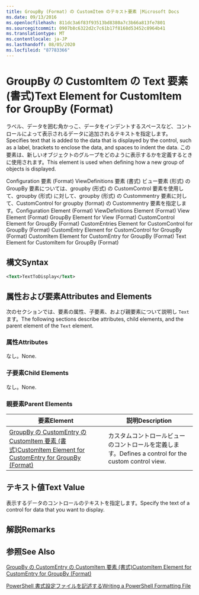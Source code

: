 ```yaml
---
title: GroupBy (Format) の CustomItem のテキスト要素 |Microsoft Docs
ms.date: 09/13/2016
ms.openlocfilehash: 811dc3a6f83f93513bd8380a7c3b66a813fe7801
ms.sourcegitcommit: 0907b8c6322d2c7c61b17f8168d53452c8964b41
ms.translationtype: MT
ms.contentlocale: ja-JP
ms.lasthandoff: 08/05/2020
ms.locfileid: "87783366"
---
```

# <a name="text-element-for-customitem-for-groupby-format"></a><span data-ttu-id="0d0d8-102">GroupBy の CustomItem の Text 要素 (書式)</span><span class="sxs-lookup"><span data-stu-id="0d0d8-102">Text Element for CustomItem for GroupBy (Format)</span></span>

<span data-ttu-id="0d0d8-103">ラベル、データを囲む角かっこ、データをインデントするスペースなど、コントロールによって表示されるデータに追加されるテキストを指定します。</span><span class="sxs-lookup"><span data-stu-id="0d0d8-103">Specifies text that is added to the data that is displayed by the control, such as a label, brackets to enclose the data, and spaces to indent the data.</span></span> <span data-ttu-id="0d0d8-104">この要素は、新しいオブジェクトのグループをどのように表示するかを定義するときに使用されます。</span><span class="sxs-lookup"><span data-stu-id="0d0d8-104">This element is used when defining how a new group of objects is displayed.</span></span>

<span data-ttu-id="0d0d8-105">Configuration 要素 (Format) ViewDefinitions 要素 (書式) ビュー要素 (形式) の GroupBy 要素については、groupby (形式) の CustomControl 要素を使用して、groupby (形式) に対して、groupby (形式) の Custommentry 要素に対して、CustomControl for groupby (format) の Custommentry 要素を指定します。</span><span class="sxs-lookup"><span data-stu-id="0d0d8-105">Configuration Element (Format) ViewDefinitions Element (Format) View Element (Format) GroupBy Element for View (Format) CustomControl Element for GroupBy (Format) CustomEntries Element for CustomControl for GroupBy (Format) CustomEntry Element for CustomControl for GroupBy (Format) CustomItem Element for CustomEntry for GroupBy (Format) Text Element for CustomItem for GroupBy (Format)</span></span>

## <a name="syntax"></a><span data-ttu-id="0d0d8-106">構文</span><span class="sxs-lookup"><span data-stu-id="0d0d8-106">Syntax</span></span>

```xml
<Text>TextToDisplay</Text>
```

## <a name="attributes-and-elements"></a><span data-ttu-id="0d0d8-107">属性および要素</span><span class="sxs-lookup"><span data-stu-id="0d0d8-107">Attributes and Elements</span></span>

<span data-ttu-id="0d0d8-108">次のセクションでは、要素の属性、子要素、および親要素について説明し `Text` ます。</span><span class="sxs-lookup"><span data-stu-id="0d0d8-108">The following sections describe attributes, child elements, and the parent element of the `Text` element.</span></span>

### <a name="attributes"></a><span data-ttu-id="0d0d8-109">属性</span><span class="sxs-lookup"><span data-stu-id="0d0d8-109">Attributes</span></span>

<span data-ttu-id="0d0d8-110">なし。</span><span class="sxs-lookup"><span data-stu-id="0d0d8-110">None.</span></span>

### <a name="child-elements"></a><span data-ttu-id="0d0d8-111">子要素</span><span class="sxs-lookup"><span data-stu-id="0d0d8-111">Child Elements</span></span>

<span data-ttu-id="0d0d8-112">なし。</span><span class="sxs-lookup"><span data-stu-id="0d0d8-112">None.</span></span>

### <a name="parent-elements"></a><span data-ttu-id="0d0d8-113">親要素</span><span class="sxs-lookup"><span data-stu-id="0d0d8-113">Parent Elements</span></span>

|<span data-ttu-id="0d0d8-114">要素</span><span class="sxs-lookup"><span data-stu-id="0d0d8-114">Element</span></span>|<span data-ttu-id="0d0d8-115">説明</span><span class="sxs-lookup"><span data-stu-id="0d0d8-115">Description</span></span>|
|-------------|-----------------|
|[<span data-ttu-id="0d0d8-116">GroupBy の CustomEntry の CustomItem 要素 (書式)</span><span class="sxs-lookup"><span data-stu-id="0d0d8-116">CustomItem Element for CustomEntry for GroupBy (Format)</span></span>](./customitem-element-for-customentry-for-groupby-format.md)|<span data-ttu-id="0d0d8-117">カスタムコントロールビューのコントロールを定義します。</span><span class="sxs-lookup"><span data-stu-id="0d0d8-117">Defines a control for the custom control view.</span></span>|

## <a name="text-value"></a><span data-ttu-id="0d0d8-118">テキスト値</span><span class="sxs-lookup"><span data-stu-id="0d0d8-118">Text Value</span></span>

<span data-ttu-id="0d0d8-119">表示するデータのコントロールのテキストを指定します。</span><span class="sxs-lookup"><span data-stu-id="0d0d8-119">Specify the text of a control for data that you want to display.</span></span>

## <a name="remarks"></a><span data-ttu-id="0d0d8-120">解説</span><span class="sxs-lookup"><span data-stu-id="0d0d8-120">Remarks</span></span>

## <a name="see-also"></a><span data-ttu-id="0d0d8-121">参照</span><span class="sxs-lookup"><span data-stu-id="0d0d8-121">See Also</span></span>

[<span data-ttu-id="0d0d8-122">GroupBy の CustomEntry の CustomItem 要素 (書式)</span><span class="sxs-lookup"><span data-stu-id="0d0d8-122">CustomItem Element for CustomEntry for GroupBy (Format)</span></span>](./customitem-element-for-customentry-for-groupby-format.md)

[<span data-ttu-id="0d0d8-123">PowerShell 書式設定ファイルを記述する</span><span class="sxs-lookup"><span data-stu-id="0d0d8-123">Writing a PowerShell Formatting File</span></span>](./writing-a-powershell-formatting-file.md)
